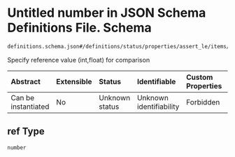 # Untitled number in JSON Schema Definitions File.  Schema

```txt
definitions.schema.json#/definitions/status/properties/assert_le/items/properties/ref
```

Specify reference value (int,float) for comparison

| Abstract            | Extensible | Status         | Identifiable            | Custom Properties | Additional Properties | Access Restrictions | Defined In                                                                         |
| :------------------ | :--------- | :------------- | :---------------------- | :---------------- | :-------------------- | :------------------ | :--------------------------------------------------------------------------------- |
| Can be instantiated | No         | Unknown status | Unknown identifiability | Forbidden         | Allowed               | none                | [definitions.schema.json\*](../out/definitions.schema.json "open original schema") |

## ref Type

`number`
